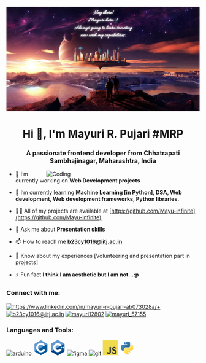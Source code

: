 ![cover](git.png)
<h1 align="center">Hi 👋, I'm Mayuri R. Pujari #MRP</h1>

<h3 align="center">A passionate frontend developer from Chhatrapati Sambhajinagar, Maharashtra, India</h3>

<img align="right" alt="Coding" width="400" src="https://octodex.github.com/images/hula_loop_octodex03.gif">
  
- 🔭 I’m currently working on **Web Development projects**

- 🌱 I’m currently learning **Machine Learning [in Python], DSA, Web development, Web development frameworks, Python libraries.**

- 👨‍💻 All of my projects are available at [https://github.com/Mayu-infinite](https://github.com/Mayu-infinite)

- 💬 Ask me about **Presentation skills**

- 📫 How to reach me **b23cy1016@iitj.ac.in**

- 📄 Know about my experiences [Volunteering and presentation part in projects]

- ⚡ Fun fact **I think I am aesthetic but I am not...:p**

<h3 align="left">Connect with me:</h3>
<p align="left">
<a href="https://linkedin.com/in/https://www.linkedin.com/in/mayuri-r-pujari-ab073028a/+" target="blank"><img align="center" src="https://raw.githubusercontent.com/rahuldkjain/github-profile-readme-generator/master/src/images/icons/Social/linked-in-alt.svg" alt="https://www.linkedin.com/in/mayuri-r-pujari-ab073028a/+" height="30" width="40" /></a>
<a href="https://www.hackerrank.com/b23cy1016@iitj.ac.in" target="blank"><img align="center" src="https://raw.githubusercontent.com/rahuldkjain/github-profile-readme-generator/master/src/images/icons/Social/hackerrank.svg" alt="b23cy1016@iitj.ac.in" height="30" width="40" /></a>
<a href="https://codeforces.com/profile/mayuri12802" target="blank"><img align="center" src="https://raw.githubusercontent.com/rahuldkjain/github-profile-readme-generator/master/src/images/icons/Social/codeforces.svg" alt="mayuri12802" height="30" width="40" /></a>
<a href="https://discord.gg/mayuri_57155" target="blank"><img align="center" src="https://raw.githubusercontent.com/rahuldkjain/github-profile-readme-generator/master/src/images/icons/Social/discord.svg" alt="mayuri_57155" height="30" width="40" /></a>
</p>

<h3 align="left">Languages and Tools:</h3>
<p align="left"> <a href="https://www.arduino.cc/" target="_blank" rel="noreferrer"> <img src="https://cdn.worldvectorlogo.com/logos/arduino-1.svg" alt="arduino" width="40" height="40"/> </a> <a href="https://www.cprogramming.com/" target="_blank" rel="noreferrer"> <img src="https://raw.githubusercontent.com/devicons/devicon/master/icons/c/c-original.svg" alt="c" width="40" height="40"/> </a> <a href="https://www.w3schools.com/cpp/" target="_blank" rel="noreferrer"> <img src="https://raw.githubusercontent.com/devicons/devicon/master/icons/cplusplus/cplusplus-original.svg" alt="cplusplus" width="40" height="40"/> </a> <a href="https://www.figma.com/" target="_blank" rel="noreferrer"> <img src="https://www.vectorlogo.zone/logos/figma/figma-icon.svg" alt="figma" width="40" height="40"/> </a> <a href="https://git-scm.com/" target="_blank" rel="noreferrer"> <img src="https://www.vectorlogo.zone/logos/git-scm/git-scm-icon.svg" alt="git" width="40" height="40"/> </a> <a href="https://developer.mozilla.org/en-US/docs/Web/JavaScript" target="_blank" rel="noreferrer"> <img src="https://raw.githubusercontent.com/devicons/devicon/master/icons/javascript/javascript-original.svg" alt="javascript" width="40" height="40"/> </a> <a href="https://www.python.org" target="_blank" rel="noreferrer"> <img src="https://raw.githubusercontent.com/devicons/devicon/master/icons/python/python-original.svg" alt="python" width="40" height="40"/> </a> </p>

